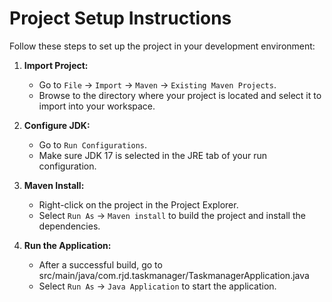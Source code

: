 
# Project Setup Instructions

Follow these steps to set up the project in your development environment:

1. **Import Project:**
   - Go to `File` -> `Import` -> `Maven` -> `Existing Maven Projects`.
   - Browse to the directory where your project is located and select it to import into your workspace.

2. **Configure JDK:**
   - Go to `Run Configurations`.
   - Make sure JDK 17 is selected in the JRE tab of your run configuration.

3. **Maven Install:**
   - Right-click on the project in the Project Explorer.
   - Select `Run As` -> `Maven install` to build the project and install the dependencies.

4. **Run the Application:**
   - After a successful build, go to src/main/java/com.rjd.taskmanager/TaskmanagerApplication.java
   - Select `Run As` -> `Java Application` to start the application.
